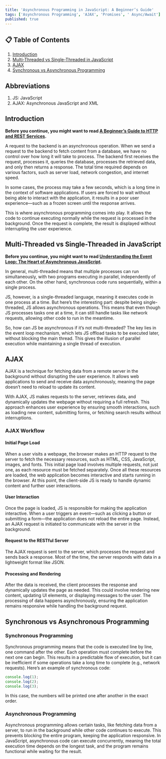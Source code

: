 ```yaml
---
title: 'Asynchronous Programming in JavaScript: A Beginner’s Guide'
tags: ['Asynchronous Programming', 'AJAX', 'Promises', ' Async/Await']
published: true
---
```


## 📋 Table of Contents

1. [Introduction](#introduction)
2. [Multi-Threaded vs Single-Threaded in JavaScript](#multi-threaded-vs-single-threaded-in-javascript)
3. [AJAX](#ajax)
4. [Synchronous vs Asynchronous Programming](#synchronous-vs-asynchronous-programming)

## Abbreviations

1. JS: JavaScript
2. AJAX: Asynchronous JavaScript and XML

## Introduction

**Before you continue, you might want to read [A Beginner’s Guide to HTTP and REST Services](https://dev.to/beatrisilieva/a-beginners-guide-to-http-and-rest-services-3j92).**

A request to the backend is an asynchronous operation. When we send a request to the backend to fetch content from a database, we have no control over how long it will take to process. The backend first receives the request, processes it, queries the database, processes the retrieved data, and only then returns a response. The total time required depends on various factors, such as server load, network congestion, and internet speed.

In some cases, the process may take a few seconds, which is a long time in the context of software applications. If users are forced to wait without being able to interact with the application, it results in a poor user experience—such as a frozen screen until the response arrives.

This is where asynchronous programming comes into play. It allows the code to continue executing normally while the request is processed in the background. Once the request is complete, the result is displayed without interrupting the user experience.

## Multi-Threaded vs Single-Threaded in JavaScript

**Before you continue, you might want to read [Understanding the Event Loop: The Heart of Asynchronous JavaScript](https://dev.to/beatrisilieva/a-beginners-guide-to-http-and-rest-services-3j92).**

In general, multi-threaded means that multiple processes can run simultaneously, with two programs executing in parallel, independently of each other. On the other hand, synchronous code runs sequentially, within a single process.

JS, however, is a single-threaded language, meaning it executes code in one process at a time. But here’s the interesting part: despite being single-threaded, JS allows asynchronous operations. This means that even though JS processes tasks one at a time, it can still handle tasks like network requests, allowing other code to run in the meantime.

So, how can JS be asynchronous if it’s not multi-threaded? The key lies in the event loop mechanism, which lets JS offload tasks to be executed later, without blocking the main thread. This gives the illusion of parallel execution while maintaining a single thread of execution.

## AJAX

AJAX is a technique for fetching data from a remote server in the background without disrupting the user experience. It allows web applications to send and receive data asynchronously, meaning the page doesn’t need to reload to update its content.

With AJAX, JS makes requests to the server, retrieves data, and dynamically updates the webpage without requiring a full refresh. This approach enhances user experience by ensuring smooth interactions, such as loading new content, submitting forms, or fetching search results without interruptions.

### AJAX Workflow

#### Initial Page Load

When a user visits a webpage, the browser makes an HTTP request to the server to fetch the necessary resources, such as HTML, CSS, JavaScript, images, and fonts. This initial page load involves multiple requests, not just one, as each resource must be fetched separately. Once all these resources are loaded, the web application becomes interactive and starts running in the browser. At this point, the client-side JS is ready to handle dynamic content and further user interactions.

#### User Interaction

Once the page is loaded, JS is responsible for making the application interactive. When a user triggers an event—such as clicking a button or submitting a form—the application does not reload the entire page. Instead, an AJAX request is initiated to communicate with the server in the background.

#### Request to the RESTful Server

The AJAX request is sent to the server, which processes the request and sends back a response. Most of the time, the server responds with data in a lightweight format like JSON.

#### Processing and Rendering

After the data is received, the client processes the response and dynamically updates the page as needed. This could involve rendering new content, updating UI elements, or displaying messages to the user. The processing of data happens asynchronously, ensuring the application remains responsive while handling the background request.

## Synchronous vs Asynchronous Programming

### Synchronous Programming

Synchronous programming means that the code is executed line by line, one command after the other. Each operation must complete before the next one can begin. This results in a predictable flow of execution, but it can be inefficient if some operations take a long time to complete (e.g., network requests). Here’s an example of synchronous code:

```javascript
console.log(1);
console.log(2);
console.log(3);
```

In this case, the numbers will be printed one after another in the exact order.

### Asynchronous Programming

Asynchronous programming allows certain tasks, like fetching data from a server, to run in the background while other code continues to execute. This prevents blocking the entire program, keeping the application responsive. In JavaScript, asynchronous code can execute concurrently, meaning the total execution time depends on the longest task, and the program remains functional while waiting for the result.